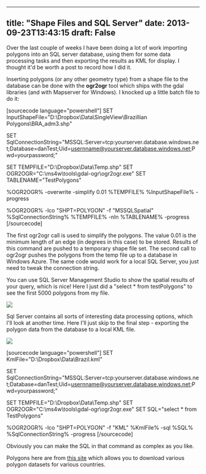 
---
title: "Shape Files and SQL Server"
date: 2013-09-23T13:43:15
draft: False
---

Over the last couple of weeks I have been doing a lot of work importing polygons into an SQL server database, using them for some data processing tasks and then exporting the results as KML for display.  I thought it'd be worth a post to record how I did it.

Inserting polygons (or any other geometry type) from a shape file to the database can be done with the <strong>ogr2ogr</strong> tool which ships with the gdal libraries (and with Mapserver for Windows).  I knocked up a little batch file to do it:

[sourcecode language="powershell"]
SET InputShapeFile=&quot;D:\Dropbox\Data\SingleView\Brazillian Polygons\BRA_adm3.shp&quot;

SET SqlConnectionString=&quot;MSSQL:Server=tcp:yourserver.database.windows.net;Database=danTest;Uid=usernname@yourserver.database.windows.net;Pwd=yourpassword;&quot;

SET TEMPFILE=&quot;D:\Dropbox\Data\Temp.shp&quot;
SET OGR2OGR=&quot;C:\ms4w\tools\gdal-ogr\ogr2ogr.exe&quot;
SET TABLENAME=&quot;TestPolygons&quot;

%OGR2OGR% -overwrite -simplify 0.01 %TEMPFILE% %InputShapeFile% -progress

%OGR2OGR% -lco &quot;SHPT=POLYGON&quot; -f &quot;MSSQLSpatial&quot; %SqlConnectionString% %TEMPFILE% -nln %TABLENAME% -progress
[/sourcecode]

The first ogr2ogr call is used to simplify the polygons.  The value 0.01 is the minimum length of an edge (in degrees in this case) to be stored.  Results of this command are pushed to a temporary shape file set. The second call to ogr2ogr pushes the polygons from the temp file up to a database in Windows Azure. The same code would work for a local SQL Server, you just need to tweak the connection string.

You can use SQL Server Management Studio to show the spatial results of your query, which is nice!  Here I just did a "select * from testPolygons" to see the first 5000 polygons from my file.

<a href="http://logicalgenetics.com/wp-content/uploads/2013/09/PolygonsInSqlServer.png"><img src="http://logicalgenetics.com/wp-content/uploads/2013/09/PolygonsInSqlServer.png"/></a>

Sql Server contains all sorts of interesting data processing options, which I'll look at another time.  Here I'll just skip to the final step - exporting the polygon data from the database to a local KML file.

<a href="http://logicalgenetics.com/wp-content/uploads/2013/09/polygonsInKml.jpg"><img src="http://logicalgenetics.com/wp-content/uploads/2013/09/polygonsInKml.jpg"/></a>

[sourcecode language="powershell"]
SET KmlFile=&quot;D:\Dropbox\Data\Brazil.kml&quot;

SET SqlConnectionString=&quot;MSSQL:Server=tcp:yourserver.database.windows.net;Database=danTest;Uid=usernname@yourserver.database.windows.net;Pwd=yourpassword;&quot;

SET TEMPFILE=&quot;D:\Dropbox\Data\Temp.shp&quot;
SET OGR2OGR=&quot;C:\ms4w\tools\gdal-ogr\ogr2ogr.exe&quot;
SET SQL=&quot;select * from TestPolygons&quot;

%OGR2OGR% -lco &quot;SHPT=POLYGON&quot; -f &quot;KML&quot; %KmlFile% -sql %SQL% %SqlConnectionString%  -progress
[/sourcecode]

Obviously you can make the SQL in that command as complex as you like.

Polygons here are from <a href="http://www.diva-gis.org/gdata">this site</a> which allows you to download various polygon datasets for various countries.
